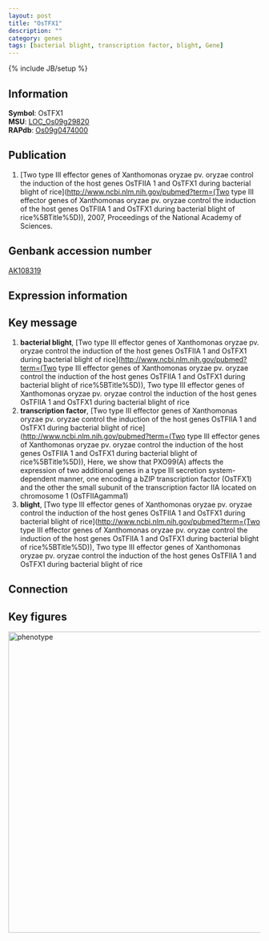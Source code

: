 ```yaml
---
layout: post
title: "OsTFX1"
description: ""
category: genes
tags: [bacterial blight, transcription factor, blight, Gene]
---
```

{% include JB/setup %}

## Information
__Symbol__: OsTFX1  
__MSU__: [LOC_Os09g29820](http://rice.plantbiology.msu.edu/cgi-bin/ORF_infopage.cgi?orf=LOC_Os09g29820)  
__RAPdb__: [Os09g0474000](http://rapdb.dna.affrc.go.jp/viewer/gbrowse_details/irgsp1?name=Os09g0474000)  

## Publication
1. [Two type III effector genes of Xanthomonas oryzae pv. oryzae control the induction of the host genes OsTFIIA 1 and OsTFX1 during bacterial blight of rice](http://www.ncbi.nlm.nih.gov/pubmed?term=(Two type III effector genes of Xanthomonas oryzae pv. oryzae control the induction of the host genes OsTFIIA 1 and OsTFX1 during bacterial blight of rice%5BTitle%5D)), 2007, Proceedings of the National Academy of Sciences.

## Genbank accession number
[AK108319](http://www.ncbi.nlm.nih.gov/nuccore/AK108319)

## Expression information

## Key message
1. __bacterial blight__, [Two type III effector genes of Xanthomonas oryzae pv. oryzae control the induction of the host genes OsTFIIA 1 and OsTFX1 during bacterial blight of rice](http://www.ncbi.nlm.nih.gov/pubmed?term=(Two type III effector genes of Xanthomonas oryzae pv. oryzae control the induction of the host genes OsTFIIA 1 and OsTFX1 during bacterial blight of rice%5BTitle%5D)), Two type III effector genes of Xanthomonas oryzae pv. oryzae control the induction of the host genes OsTFIIA 1 and OsTFX1 during bacterial blight of rice
2. __transcription factor__, [Two type III effector genes of Xanthomonas oryzae pv. oryzae control the induction of the host genes OsTFIIA 1 and OsTFX1 during bacterial blight of rice](http://www.ncbi.nlm.nih.gov/pubmed?term=(Two type III effector genes of Xanthomonas oryzae pv. oryzae control the induction of the host genes OsTFIIA 1 and OsTFX1 during bacterial blight of rice%5BTitle%5D)),  Here, we show that PXO99(A) affects the expression of two additional genes in a type III secretion system-dependent manner, one encoding a bZIP transcription factor (OsTFX1) and the other the small subunit of the transcription factor IIA located on chromosome 1 (OsTFIIAgamma1)
3. __blight__, [Two type III effector genes of Xanthomonas oryzae pv. oryzae control the induction of the host genes OsTFIIA 1 and OsTFX1 during bacterial blight of rice](http://www.ncbi.nlm.nih.gov/pubmed?term=(Two type III effector genes of Xanthomonas oryzae pv. oryzae control the induction of the host genes OsTFIIA 1 and OsTFX1 during bacterial blight of rice%5BTitle%5D)), Two type III effector genes of Xanthomonas oryzae pv. oryzae control the induction of the host genes OsTFIIA 1 and OsTFX1 during bacterial blight of rice

## Connection

## Key figures
<img src="http://ricencode.github.io/images/OsTFX1.pheno.png" alt="phenotype"  style="width: 600px;"/>



